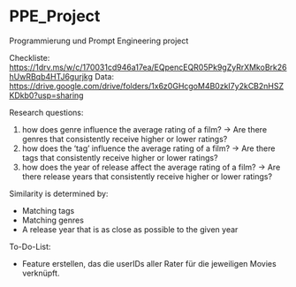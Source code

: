 # PPE_Project
Programmierung und Prompt Engineering project


Checkliste:
https://1drv.ms/w/c/170031cd946a17ea/EQpencEQR05Pk9gZyRrXMkoBrk26hUwRBqb4HTJ6gurjkg
Data: https://drive.google.com/drive/folders/1x6z0GHcgoM4B0zkI7y2kCB2nHSZKDkb0?usp=sharing

Research questions:
1. how does genre influence the average rating of a film?
→ Are there genres that consistently receive higher or lower ratings?
2. how does the ‘tag’ influence the average rating of a film?
→ Are there tags that consistently receive higher or lower ratings?
3. how does the year of release affect the average rating of a film?
→ Are there release years that consistently receive higher or lower ratings?

Similarity is determined by:
- Matching tags
- Matching genres
- A release year that is as close as possible to the given year

To-Do-List:
- Feature erstellen, das die userIDs aller Rater für die jeweiligen Movies verknüpft.
